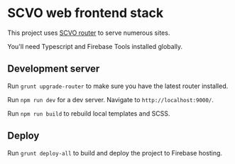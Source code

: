 # SCVO web frontend stack

This project uses [SCVO router](https://github.com/scvodigital/scvo-router) to serve numerous sites.

You'll need Typescript and Firebase Tools installed globally.

## Development server

Run `grunt upgrade-router` to make sure you have the latest router installed.

Run `npm run dev` for a dev server. Navigate to `http://localhost:9000/`.

Run `npm run build` to rebuild local templates and SCSS.

## Deploy

Run `grunt deploy-all` to build and deploy the project to Firebase hosting.